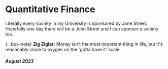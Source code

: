 # Quantitative Finance
Literally every society in my University is sponsored by Jane Street. Hopefully one day there will be a John Street
and I can sponsor a society too.

{: .box-note} **Zig Ziglar:** Money isn't the most important thing in life, but it's reasonably close to oxygen on the 'gotta have it' scale.

##### August 2023
